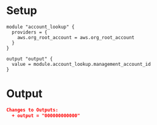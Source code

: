 # Setup

```hcl
module "account_lookup" {
  providers = {
    aws.org_root_account = aws.org_root_account
  }
}

output "output" {
  value = module.account_lookup.management_account_id
}
```

# Output

```json
Changes to Outputs:
  + output = "000000000000"
```